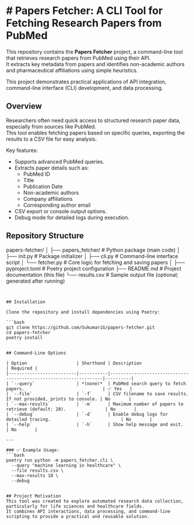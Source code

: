# # Papers Fetcher: A CLI Tool for Fetching Research Papers from PubMed

This repository contains the **Papers Fetcher** project, a command-line tool that retrieves research papers from PubMed using their API.  
It extracts key metadata from papers and identifies non-academic authors and pharmaceutical affiliations using simple heuristics.

This project demonstrates practical applications of API integration, command-line interface (CLI) development, and data processing.

## Overview

Researchers often need quick access to structured research paper data, especially from sources like PubMed.  
This tool enables fetching papers based on specific queries, exporting the results to a CSV file for easy analysis.

Key features:
- Supports advanced PubMed queries.
- Extracts paper details such as:
  - PubMed ID
  - Title
  - Publication Date
  - Non-academic authors
  - Company affiliations
  - Corresponding author email
- CSV export or console output options.
- Debug mode for detailed logs during execution.

## Repository Structure


papers-fetcher/
│
├── papers_fetcher/ # Python package (main code)
│ ├── init.py # Package initializer
│ ├── cli.py # Command-line interface script
│ └── fetcher.py # Core logic for fetching and saving papers
│
├── pyproject.toml # Poetry project configuration
├── README.md # Project documentation (this file)
└── results.csv # Sample output file (optional; generated after running)
```


## Installation

Clone the repository and install dependencies using Poetry:

```bash
git clone https://github.com/SukumariG/papers-fetcher.git
cd papers-fetcher
poetry install


## Command-Line Options

| Option                   | Shorthand | Description                                                       | Required |
|--------------------------|-----------|-------------------------------------------------------------------|----------|
| `--query`                | *(none)*  | PubMed search query to fetch papers.                              | ✅ Yes   |
| `--file`                 | `-f`      | CSV filename to save results. If not provided, prints to console. | No       |
| `--max-results`          | `-m`      | Maximum number of papers to retrieve (default: 20).               | No       |
| `--debug`                | `-d`      | Enable debug logs for detailed tracing.                           | No       |
| `--help`                 | `-h`      | Show help message and exit.                                       | No       |

---

### ✅ Example Usage:
```bash
poetry run python -m papers_fetcher.cli \
  --query "machine learning in healthcare" \
  --file results.csv \
  --max-results 10 \
  --debug


## Project Motivation
This tool was created to explore automated research data collection, particularly for life sciences and healthcare fields.
It combines API interactions, data processing, and command-line scripting to provide a practical and reusable solution.